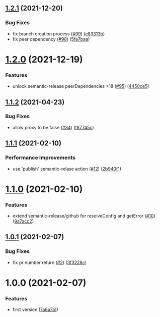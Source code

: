 ## [1.2.1](https://github.com/asbiin/semantic-release-github-pullrequest/compare/v1.2.0...v1.2.1) (2021-12-20)


### Bug Fixes

* fix branch creation process ([#99](https://github.com/asbiin/semantic-release-github-pullrequest/issues/99)) ([e83313b](https://github.com/asbiin/semantic-release-github-pullrequest/commit/e83313b500d2d74ddd01b20fac13769302eb4713))
* fix peer dependency ([#98](https://github.com/asbiin/semantic-release-github-pullrequest/issues/98)) ([5fa7baa](https://github.com/asbiin/semantic-release-github-pullrequest/commit/5fa7baad1eea9a348f085939a476c09671a52527))


# [1.2.0](https://github.com/asbiin/semantic-release-github-pullrequest/compare/v1.1.2...v1.2.0) (2021-12-19)


### Features

* unlock semantic-release peerDependencies >18 ([#95](https://github.com/asbiin/semantic-release-github-pullrequest/issues/95)) ([4450ce5](https://github.com/asbiin/semantic-release-github-pullrequest/commit/4450ce59aa04dfa92ed82f0caf61e51ed5d733aa))


## [1.1.2](https://github.com/asbiin/semantic-release-github-pullrequest/compare/v1.1.1...v1.1.2) (2021-04-23)


### Bug Fixes

* allow proxy to be false ([#34](https://github.com/asbiin/semantic-release-github-pullrequest/issues/34)) ([f87745c](https://github.com/asbiin/semantic-release-github-pullrequest/commit/f87745c3008758807c80ed5a2f4e2e5443a91ac8))

## [1.1.1](https://github.com/asbiin/semantic-release-github-pullrequest/compare/v1.1.0...v1.1.1) (2021-02-10)


### Performance Improvements

* use 'publish' semantic-relase action ([#12](https://github.com/asbiin/semantic-release-github-pullrequest/issues/12)) ([2b940f1](https://github.com/asbiin/semantic-release-github-pullrequest/commit/2b940f1da02f2d35a222a4e2332bca1d5fd6d55d))

# [1.1.0](https://github.com/asbiin/semantic-release-github-pullrequest/compare/v1.0.1...v1.1.0) (2021-02-10)


### Features

* extend semantic-release/github for resolveConfig and getError ([#10](https://github.com/asbiin/semantic-release-github-pullrequest/issues/10)) ([9a7acc2](https://github.com/asbiin/semantic-release-github-pullrequest/commit/9a7acc25cc435724ba0be24ae8463603687a2ba6))

## [1.0.1](https://github.com/asbiin/semantic-release-github-pullrequest/compare/v1.0.0...v1.0.1) (2021-02-07)


### Bug Fixes

* fix pr number return ([#2](https://github.com/asbiin/semantic-release-github-pullrequest/issues/2)) ([3f3228c](https://github.com/asbiin/semantic-release-github-pullrequest/commit/3f3228c9cc7e5a2084ad084dcf8a3a5530761443))

# 1.0.0 (2021-02-07)


### Features

* first version ([7a6a7a1](https://github.com/asbiin/semantic-release-github-pullrequest/commit/7a6a7a1f00a2a297ff392630355fdc256c6de341))
